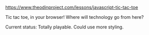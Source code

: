 https://www.theodinproject.com/lessons/javascript-tic-tac-toe

Tic tac toe, in your browser! Where will technology go from here?

Current status: Totally playable. Could use more styling.
